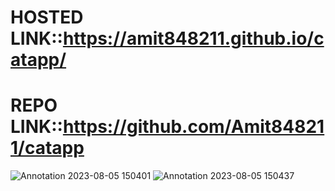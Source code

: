 # HOSTED LINK::https://amit848211.github.io/catapp/
# REPO LINK::https://github.com/Amit848211/catapp
![Annotation 2023-08-05 150401](https://github.com/Amit848211/catapp/assets/111532901/f5798dfc-1b1c-4ab0-8635-4fb899635044)
![Annotation 2023-08-05 150437](https://github.com/Amit848211/catapp/assets/111532901/223f56e5-8259-4bbd-9a69-61f75d8d4c5c)
